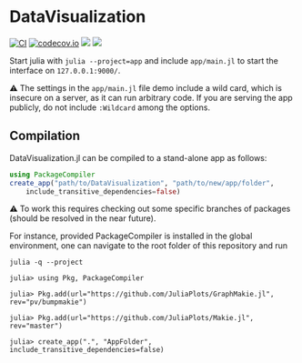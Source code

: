 # DataVisualization

[![CI](https://github.com/Veos-Digital/DataVisualization.jl/workflows/CI/badge.svg?branch=main)](https://github.com/Veos-Digital/DataVisualization.jl/actions?query=workflow%3ACI+branch%3Amain)
[![codecov.io](http://codecov.io/github/Veos-Digital/DataVisualization.jl/coverage.svg?branch=main)](http://codecov.io/github/Veos-Digital/DataVisualization.jl?branch=main)
[![](https://img.shields.io/badge/docs-stable-blue.svg)](https://veos-digital.github.io/DataVisualization.jl/stable)
[![](https://img.shields.io/badge/docs-dev-blue.svg)](https://veos-digital.github.io/DataVisualization.jl/dev)

Start julia with `julia --project=app` and include `app/main.jl` to start the interface on `127.0.0.1:9000/`.

:warning: The settings in the `app/main.jl` file demo include a wild card, which is insecure on a server, as it can run arbitrary code.
If you are serving the app publicly, do not include `:Wildcard` among the options.

## Compilation

DataVisualization.jl can be compiled to a stand-alone app as follows:

```julia
using PackageCompiler
create_app("path/to/DataVisualization", "path/to/new/app/folder",
    include_transitive_dependencies=false)
```

:warning: To work this requires checking out some specific branches of packages (should be resolved in the near future).

For instance, provided PackageCompiler is installed in the global environment, one can navigate to the root folder of this repository and run

```
julia -q --project

julia> using Pkg, PackageCompiler

julia> Pkg.add(url="https://github.com/JuliaPlots/GraphMakie.jl", rev="pv/bumpmakie")

julia> Pkg.add(url="https://github.com/JuliaPlots/Makie.jl", rev="master")

julia> create_app(".", "AppFolder", include_transitive_dependencies=false)
```